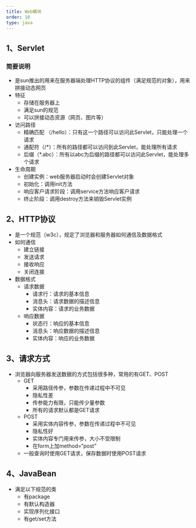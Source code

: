 ```yaml
---
title: Web模块
order: 10
type: java
---
```


## 1、Servlet

###  简要说明
* 是sun推出的用来在服务器端处理HTTP协议的组件（满足规范的对象），用来拼接动态网页
* 特征
    * 存储在服务器上
    * 满足sun的规范
    * 可以拼接动态资源（网页、图片等）
* 访问路径
    * 精确匹配 （/hello）：只有这一个路径可以访问此Servlet，只能处理一个请求
    * 通配符（/*）：所有的路径都可以访问到此Servlet，能处理所有请求
    * 后缀（*.abc）：所有以abc为后缀的路径都可以访问此Servlet，能处理多个请求
* 生命周期
    * 创建实例：web服务器启动时会创建Servlet对象
    * 初始化：调用init方法
    * 响应客户请求阶段：调用service方法响应客户请求
    * 终止阶段：调用destroy方法来销毁Servlet实例


## 2、HTTP协议
* 是一个规范（w3c），规定了浏览器和服务器如何通信及数据格式
* 如何通信
    * 建立链接
    * 发送请求
    * 接收响应
    * 关闭连接
* 数据格式
    * 请求数据
        * 请求行：请求的基本信息
        * 消息头：请求数据的描述信息
        * 实体内容：请求的业务数据
    * 响应数据
        * 状态行：响应的基本信息
        * 消息头：响应数据的描述信息
        * 实体内容：响应的业务数据

## 3、请求方式
* 浏览器向服务器发送数据的方式包括很多种，常用的有GET、POST
    * GET
        * 采用路径传参，参数在传递过程中不可见
        * 隐私性差
        * 传参能力有限，只能传少量参数
        * 所有的请求默认都是GET请求
    * POST
        * 采用实体内容传参，参数在传递过程中不可见
        * 隐私性好
        * 实体内容专门用来传参，大小不受限制
        * 在form上加method=“post”
    * 一般查询时使用GET请求，保存数据时使用POST请求

## 4、JavaBean
* 满足以下规范的类
    * 有package
    * 有默认构造器
    * 实现序列化接口
    * 有get/set方法